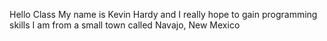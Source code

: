 Hello Class
My name is Kevin Hardy and I really hope to gain programming skills
I am from a small town called Navajo, New Mexico
